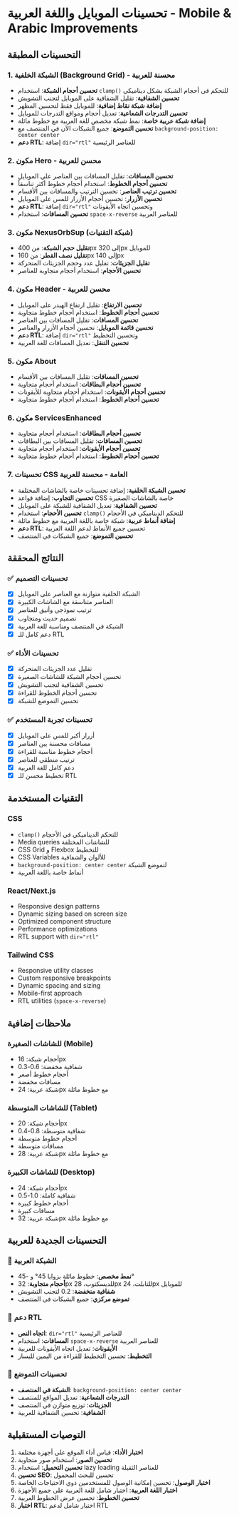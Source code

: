 # تحسينات الموبايل واللغة العربية - Mobile & Arabic Improvements

## التحسينات المطبقة

### 1. الشبكة الخلفية (Background Grid) - محسنة للعربية
- **تحسين أحجام الشبكة**: استخدام `clamp()` للتحكم في أحجام الشبكة بشكل ديناميكي
- **تحسين الشفافية**: تقليل الشفافية على الموبايل لتجنب التشويش
- **إضافة شبكة نقاط إضافية**: للموبايل فقط لتحسين المظهر
- **تحسين التدرجات الشعاعية**: تعديل أحجام ومواقع التدرجات للموبايل
- **إضافة شبكة عربية خاصة**: نمط شبكة مخصص للغة العربية مع خطوط مائلة
- **تحسين التموضع**: جميع الشبكات الآن في المنتصف مع `background-position: center center`
- **دعم RTL**: إضافة `dir="rtl"` للعناصر الرئيسية

### 2. مكون Hero - محسن للعربية
- **تحسين المسافات**: تقليل المسافات بين العناصر على الموبايل
- **تحسين أحجام الخطوط**: استخدام أحجام خطوط أكثر تناسقاً
- **تحسين ترتيب العناصر**: تحسين الترتيب والمسافات بين الأقسام
- **تحسين الأزرار**: تحسين أحجام الأزرار للمس على الموبايل
- **دعم RTL**: إضافة `dir="rtl"` وتحسين اتجاه الأيقونات
- **تحسين المسافات**: استخدام `space-x-reverse` للعناصر العربية

### 3. مكون NexusOrbSup (شبكة التقنيات)
- **تقليل حجم الشبكة**: من 400px إلى 320px للموبايل
- **تقليل نصف القطر**: من 160px إلى 140px
- **تقليل الجزيئات**: تقليل عدد وحجم الجزيئات المتحركة
- **تحسين الأحجام**: استخدام أحجام متجاوبة للعناصر

### 4. مكون Header - محسن للعربية
- **تحسين الارتفاع**: تقليل ارتفاع الهيدر على الموبايل
- **تحسين أحجام الخطوط**: استخدام أحجام خطوط متجاوبة
- **تحسين المسافات**: تقليل المسافات بين العناصر
- **تحسين قائمة الموبايل**: تحسين أحجام الأزرار والعناصر
- **دعم RTL**: إضافة `dir="rtl"` وتحسين التخطيط
- **تحسين التنقل**: تعديل المسافات للغة العربية

### 5. مكون About
- **تحسين المسافات**: تقليل المسافات بين الأقسام
- **تحسين أحجام البطاقات**: استخدام أحجام متجاوبة
- **تحسين أحجام الأيقونات**: استخدام أحجام متجاوبة للأيقونات
- **تحسين أحجام الخطوط**: استخدام أحجام خطوط متجاوبة

### 6. مكون ServicesEnhanced
- **تحسين أحجام البطاقات**: استخدام أحجام متجاوبة
- **تحسين المسافات**: تقليل المسافات بين البطاقات
- **تحسين أحجام الأيقونات**: استخدام أحجام متجاوبة
- **تحسين أحجام الخطوط**: استخدام أحجام خطوط متجاوبة

### 7. تحسينات CSS العامة - محسنة للعربية
- **تحسين الشبكة الخلفية**: إضافة تحسينات خاصة بالشاشات المختلفة
- **تحسين التجاوب**: إضافة قواعد CSS خاصة بالشاشات الصغيرة
- **تحسين الشفافية**: تعديل الشفافية للشبكة على الموبايل
- **تحسين الأحجام**: استخدام `clamp()` للتحكم الديناميكي في الأحجام
- **إضافة أنماط عربية**: شبكة خاصة باللغة العربية مع خطوط مائلة
- **دعم RTL**: تحسين جميع الأنماط لدعم اللغة العربية
- **تحسين التموضع**: جميع الشبكات في المنتصف

## النتائج المحققة

### ✅ تحسينات التصميم
- [x] الشبكة الخلفية متوازنة مع العناصر على الموبايل
- [x] العناصر متناسقة مع الشاشات الكبيرة
- [x] ترتيب نموذجي وأنيق للعناصر
- [x] تصميم حديث ومتجاوب
- [x] الشبكة في المنتصف ومناسبة للغة العربية
- [x] دعم كامل للـ RTL

### ✅ تحسينات الأداء
- [x] تقليل عدد الجزيئات المتحركة
- [x] تحسين أحجام الشبكة للشاشات الصغيرة
- [x] تحسين الشفافية لتجنب التشويش
- [x] تحسين أحجام الخطوط للقراءة
- [x] تحسين التموضع للشبكة

### ✅ تحسينات تجربة المستخدم
- [x] أزرار أكبر للمس على الموبايل
- [x] مسافات محسنة بين العناصر
- [x] أحجام خطوط مناسبة للقراءة
- [x] ترتيب منطقي للعناصر
- [x] دعم كامل للغة العربية
- [x] تخطيط محسن للـ RTL

## التقنيات المستخدمة

### CSS
- `clamp()` للتحكم الديناميكي في الأحجام
- Media queries للشاشات المختلفة
- CSS Grid و Flexbox للتخطيط
- CSS Variables للألوان والشفافية
- `background-position: center center` لتموضع الشبكة
- أنماط خاصة باللغة العربية

### React/Next.js
- Responsive design patterns
- Dynamic sizing based on screen size
- Optimized component structure
- Performance optimizations
- RTL support with `dir="rtl"`

### Tailwind CSS
- Responsive utility classes
- Custom responsive breakpoints
- Dynamic spacing and sizing
- Mobile-first approach
- RTL utilities (`space-x-reverse`)

## ملاحظات إضافية

### للشاشات الصغيرة (Mobile)
- أحجام شبكة: 16px
- شفافية مخفضة: 0.6-0.3
- أحجام خطوط أصغر
- مسافات مخفضة
- شبكة عربية: 24px مع خطوط مائلة

### للشاشات المتوسطة (Tablet)
- أحجام شبكة: 20px
- شفافية متوسطة: 0.8-0.4
- أحجام خطوط متوسطة
- مسافات متوسطة
- شبكة عربية: 28px مع خطوط مائلة

### للشاشات الكبيرة (Desktop)
- أحجام شبكة: 24px
- شفافية كاملة: 1.0-0.5
- أحجام خطوط كبيرة
- مسافات كبيرة
- شبكة عربية: 32px مع خطوط مائلة

## التحسينات الجديدة للعربية

### 🎯 الشبكة العربية
- **نمط مخصص**: خطوط مائلة بزوايا 45° و -45°
- **أحجام متجاوبة**: 32px للديسكتوب، 28px للتابلت، 24px للموبايل
- **شفافية منخفضة**: 0.2 لتجنب التشويش
- **تموضع مركزي**: جميع الشبكات في المنتصف

### 🎯 دعم RTL
- **اتجاه النص**: `dir="rtl"` للعناصر الرئيسية
- **المسافات**: استخدام `space-x-reverse` للعناصر العربية
- **الأيقونات**: تعديل اتجاه الأيقونات للعربية
- **التخطيط**: تحسين التخطيط للقراءة من اليمين لليسار

### 🎯 تحسينات التموضع
- **الشبكة في المنتصف**: `background-position: center center`
- **التدرجات الشعاعية**: تعديل المواقع للمنتصف
- **الجزيئات**: توزيع متوازن في المنتصف
- **الشفافية**: تحسين الشفافية للعربية

## التوصيات المستقبلية

1. **اختبار الأداء**: قياس أداء الموقع على أجهزة مختلفة
2. **تحسين الصور**: استخدام صور متجاوبة
3. **تحسين التحميل**: استخدام lazy loading للعناصر الثقيلة
4. **تحسين SEO**: تحسين للبحث المحمول
5. **اختبار الوصول**: تحسين إمكانية الوصول للمستخدمين ذوي الاحتياجات الخاصة
6. **اختبار اللغة العربية**: اختبار شامل للغة العربية على جميع الأجهزة
7. **تحسين الخطوط**: تحسين عرض الخطوط العربية
8. **اختبار RTL**: اختبار شامل لدعم RTL 